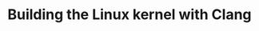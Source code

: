 ---
categories:
- bkk19
description: Linaro has been building on KernelCI to handle continuous integration
  of the Linux kernel with multiple different compilers and compiler versions. This
  is used for catching regressions upstream in the Linux kernel and LLVM code bases.
  This helps ensure that Android and ChromeOS can reliably ship LTS branches of the
  kernel built with Clang. Come learn more about building Linux kernels with Clang,
  and how Linaro is helping enable this work via KernelCI.
future_image:
  featured: 'true'
  path: /assets/images/featured-images/bkk19/BKK19-108.png
session_attendee_num: '5'
session_id: BKK19-108
session_room: Session Room 1 (Lotus 1-2)
session_slot:
  end_time: '2019-04-01 15:25:00'
  start_time: '2019-04-01 15:00:00'
session_speakers:
- speaker_bio: Nick Desaulniers is a software engineer at Google working on compiling
    the Linux Kernel with Clang (and LLVM).<br><br>Nick has previously worked on TensorFlow’s
    Accelerated Linear Algebra (XLA) JIT compiler for Tensor Processing Units (TPUs),
    and the Linux kernel for the Nexus and Pixel phones while at Google.<br><br>Nick
    also hacked on open source projects like Firefox, Firefox OS, Emscripten, and
    Rust at Mozilla.<br><br>Contributing to Open Source software and an accessible
    Internet for all are some of the things that Nick is most passionate about.
  speaker_company: ''
  speaker_image: /assets/images/speakers/bkk19/nick-desaulniers.jpg
  speaker_location: ''
  speaker_name: Nick Desaulniers
  speaker_position: Google Software Engineer
  speaker_username: ndesaulniers
- speaker_bio: ''
  speaker_company: ''
  speaker_image: /assets/images/speakers/placeholder.png
  speaker_location: ''
  speaker_name: Tri Vo
  speaker_position: ''
  speaker_username: trong
session_track: Linux Kernel
tag: session
tags:
- Android
- Open Source Development
- Linux Kernel
- Validation and CI
title: Building the Linux kernel with Clang
---